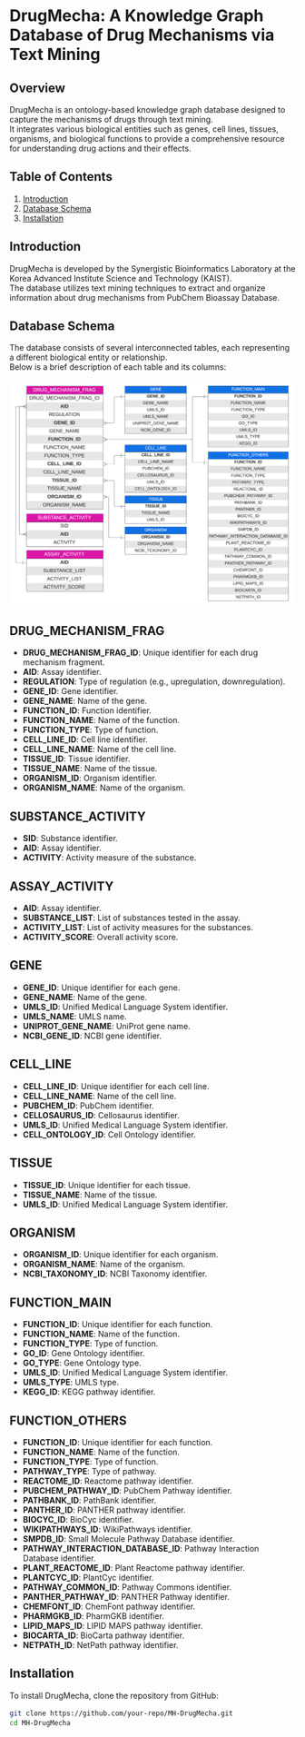 # DrugMecha: A Knowledge Graph Database of Drug Mechanisms via Text Mining

## Overview
DrugMecha is an ontology-based knowledge graph database designed to capture the mechanisms of drugs through text mining.<br>
It integrates various biological entities such as genes, cell lines, tissues, organisms, and biological functions to provide a comprehensive resource for understanding drug actions and their effects.

## Table of Contents
1. [Introduction](#introduction)
2. [Database Schema](#database-schema)
3. [Installation](#installation)

## Introduction
DrugMecha is developed by the Synergistic Bioinformatics Laboratory at the Korea Advanced Institute Science and Technology (KAIST).<br>
The database utilizes text mining techniques to extract and organize information about drug mechanisms from PubChem Bioassay Database.

## Database Schema
The database consists of several interconnected tables, each representing a different biological entity or relationship.<br>
Below is a brief description of each table and its columns:

![Schema of DrugMecha](https://github.com/SYNBI-KAIST/MH-DrugMecha/raw/main/DrugMecha/DrugMecha-Schema.png)

## DRUG_MECHANISM_FRAG

- **DRUG_MECHANISM_FRAG_ID**: Unique identifier for each drug mechanism fragment.
- **AID**: Assay identifier.
- **REGULATION**: Type of regulation (e.g., upregulation, downregulation).
- **GENE_ID**: Gene identifier.
- **GENE_NAME**: Name of the gene.
- **FUNCTION_ID**: Function identifier.
- **FUNCTION_NAME**: Name of the function.
- **FUNCTION_TYPE**: Type of function.
- **CELL_LINE_ID**: Cell line identifier.
- **CELL_LINE_NAME**: Name of the cell line.
- **TISSUE_ID**: Tissue identifier.
- **TISSUE_NAME**: Name of the tissue.
- **ORGANISM_ID**: Organism identifier.
- **ORGANISM_NAME**: Name of the organism.

## SUBSTANCE_ACTIVITY

- **SID**: Substance identifier.
- **AID**: Assay identifier.
- **ACTIVITY**: Activity measure of the substance.

## ASSAY_ACTIVITY

- **AID**: Assay identifier.
- **SUBSTANCE_LIST**: List of substances tested in the assay.
- **ACTIVITY_LIST**: List of activity measures for the substances.
- **ACTIVITY_SCORE**: Overall activity score.

## GENE

- **GENE_ID**: Unique identifier for each gene.
- **GENE_NAME**: Name of the gene.
- **UMLS_ID**: Unified Medical Language System identifier.
- **UMLS_NAME**: UMLS name.
- **UNIPROT_GENE_NAME**: UniProt gene name.
- **NCBI_GENE_ID**: NCBI gene identifier.

## CELL_LINE

- **CELL_LINE_ID**: Unique identifier for each cell line.
- **CELL_LINE_NAME**: Name of the cell line.
- **PUBCHEM_ID**: PubChem identifier.
- **CELLOSAURUS_ID**: Cellosaurus identifier.
- **UMLS_ID**: Unified Medical Language System identifier.
- **CELL_ONTOLOGY_ID**: Cell Ontology identifier.

## TISSUE

- **TISSUE_ID**: Unique identifier for each tissue.
- **TISSUE_NAME**: Name of the tissue.
- **UMLS_ID**: Unified Medical Language System identifier.

## ORGANISM

- **ORGANISM_ID**: Unique identifier for each organism.
- **ORGANISM_NAME**: Name of the organism.
- **NCBI_TAXONOMY_ID**: NCBI Taxonomy identifier.

## FUNCTION_MAIN

- **FUNCTION_ID**: Unique identifier for each function.
- **FUNCTION_NAME**: Name of the function.
- **FUNCTION_TYPE**: Type of function.
- **GO_ID**: Gene Ontology identifier.
- **GO_TYPE**: Gene Ontology type.
- **UMLS_ID**: Unified Medical Language System identifier.
- **UMLS_TYPE**: UMLS type.
- **KEGG_ID**: KEGG pathway identifier.

## FUNCTION_OTHERS

- **FUNCTION_ID**: Unique identifier for each function.
- **FUNCTION_NAME**: Name of the function.
- **FUNCTION_TYPE**: Type of function.
- **PATHWAY_TYPE**: Type of pathway.
- **REACTOME_ID**: Reactome pathway identifier.
- **PUBCHEM_PATHWAY_ID**: PubChem Pathway identifier.
- **PATHBANK_ID**: PathBank identifier.
- **PANTHER_ID**: PANTHER pathway identifier.
- **BIOCYC_ID**: BioCyc identifier.
- **WIKIPATHWAYS_ID**: WikiPathways identifier.
- **SMPDB_ID**: Small Molecule Pathway Database identifier.
- **PATHWAY_INTERACTION_DATABASE_ID**: Pathway Interaction Database identifier.
- **PLANT_REACTOME_ID**: Plant Reactome pathway identifier.
- **PLANTCYC_ID**: PlantCyc identifier.
- **PATHWAY_COMMON_ID**: Pathway Commons identifier.
- **PANTHER_PATHWAY_ID**: PANTHER Pathway identifier.
- **CHEMFONT_ID**: ChemFont pathway identifier.
- **PHARMGKB_ID**: PharmGKB identifier.
- **LIPID_MAPS_ID**: LIPID MAPS pathway identifier.
- **BIOCARTA_ID**: BioCarta pathway identifier.
- **NETPATH_ID**: NetPath pathway identifier.

## Installation
To install DrugMecha, clone the repository from GitHub:

```sh
git clone https://github.com/your-repo/MH-DrugMecha.git
cd MH-DrugMecha

